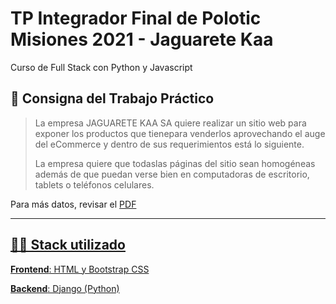 # TP Integrador Final de Polotic Misiones 2021 - Jaguarete Kaa
Curso de Full Stack con Python y Javascript

## 📄 Consigna del Trabajo Práctico
> La empresa JAGUARETE KAA SA quiere realizar un sitio web para exponer los productos que tienepara venderlos aprovechando el auge del eCommerce y dentro de sus requerimientos está lo siguiente.
>
> La empresa quiere que todaslas páginas del sitio sean homogéneas además de que puedan verse bien en computadoras de escritorio, tablets o teléfonos celulares.

Para más datos, revisar el <a href="CURSO-DESWEB-PYTHON-JS-2021-TPFINAL.pdf">PDF

---
## 👩‍💻 Stack utilizado
**Frontend**: HTML y Bootstrap CSS

**Backend**: Django (Python)
